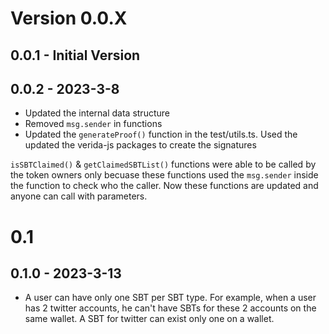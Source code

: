 # Version 0.0.X
## 0.0.1 - Initial Version

## 0.0.2 - 2023-3-8
- Updated the internal data structure
- Removed `msg.sender` in functions
- Updated the `generateProof()` function in the test/utils.ts. Used the updated the verida-js packages to create the signatures

`isSBTClaimed()` & `getClaimedSBTList()` functions were able to be called by the token owners only becuase these functions used the `msg.sender` inside the function to check who the caller. Now these functions are updated and anyone can call with parameters.

# 0.1
## 0.1.0 - 2023-3-13
- A user can have only one SBT per SBT type. For example, when a user has 2 twitter accounts, he can't have SBTs for these 2 accounts on the same wallet. A SBT for twitter can exist only one on a wallet.